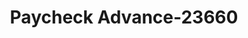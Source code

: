 ---
f_zip-code: 89433
f_state-code: NV
title: Paycheck Advance-23660
f_phone: 775-883-8115
f_city-only: Sun Valley
f_address: 5505 Sun Valley Boulevard Sun Valley
f_location-unique-id: '23660'
slug: paycheck-advance-23660
updated-on: '2024-05-30T13:46:58.046Z'
created-on: '2024-05-30T13:36:59.803Z'
published-on: '2024-05-30T13:54:32.469Z'
f_city-state: cms/city/sun-valley-nv.md
f_company: cms/company/paycheck-advance.md
f_state: cms/state/nevada.md
layout: '[payday-loan].html'
tags: payday-loan
---